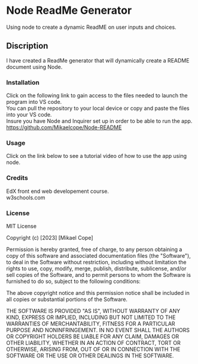 # Node ReadMe Generator
Using node to create a dynamic ReadME on user inputs and choices.

## Discription
I have created a ReadMe generator that will dynamically create a README document using Node. 

### Installation
Click on the following link to gain access to the files needed to launch the program into VS code.<br>
You can pull the repository to your local device or copy and paste the files into your VS code.<br>
Insure you have Node and Inquirer set up in order to be able to run the app.<br>
https://github.com/Mikaelcope/Node-README


### Usage
Click on the link below to see a tutorial video of how to use the app using node.<br>


### Credits
EdX front end web developement course. <br>
w3schools.com

### License
MIT License

Copyright (c) [2023] [Mikael Cope]

Permission is hereby granted, free of charge, to any person obtaining a copy
of this software and associated documentation files (the "Software"), to deal
in the Software without restriction, including without limitation the rights
to use, copy, modify, merge, publish, distribute, sublicense, and/or sell
copies of the Software, and to permit persons to whom the Software is
furnished to do so, subject to the following conditions:

The above copyright notice and this permission notice shall be included in all
copies or substantial portions of the Software.

THE SOFTWARE IS PROVIDED "AS IS", WITHOUT WARRANTY OF ANY KIND, EXPRESS OR
IMPLIED, INCLUDING BUT NOT LIMITED TO THE WARRANTIES OF MERCHANTABILITY,
FITNESS FOR A PARTICULAR PURPOSE AND NONINFRINGEMENT. IN NO EVENT SHALL THE
AUTHORS OR COPYRIGHT HOLDERS BE LIABLE FOR ANY CLAIM, DAMAGES OR OTHER
LIABILITY, WHETHER IN AN ACTION OF CONTRACT, TORT OR OTHERWISE, ARISING FROM,
OUT OF OR IN CONNECTION WITH THE SOFTWARE OR THE USE OR OTHER DEALINGS IN THE
SOFTWARE.

